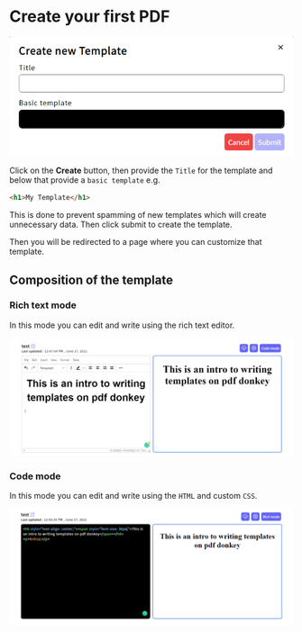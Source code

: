 # Create your first PDF

![alt text](../public/template01.png "new template")

Click on the **Create** button, then provide the `Title` for the template and below that provide a `basic template` e.g. 
```html
<h1>My Template</h1>
```
This is done to prevent spamming of new templates which will create unnecessary data. Then click submit to create the template.

Then you will be redirected to a page where you can customize that template.

## Composition of the template
### Rich text mode 
In this mode you can edit and write using the rich text editor.

![alt text](../public/richtext.png "rich text editor")

### Code mode
In this mode you can edit and write using the `HTML` and custom `CSS`.

![alt text](../public/codemode.png "code editor")